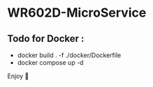 # WR602D-MicroService

## Todo for Docker :

- docker build . -f ./docker/Dockerfile
- docker compose up -d

Enjoy 🎉